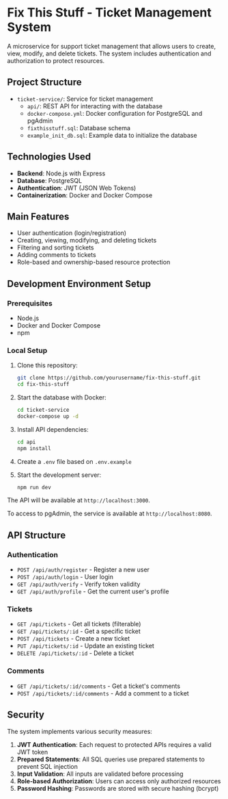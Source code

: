 # Fix This Stuff - Ticket Management System

A microservice for support ticket management that allows users to create, view, modify, and delete tickets. The system includes authentication and authorization to protect resources.

## Project Structure

- `ticket-service/`: Service for ticket management
  - `api/`: REST API for interacting with the database
  - `docker-compose.yml`: Docker configuration for PostgreSQL and pgAdmin
  - `fixthisstuff.sql`: Database schema
  - `example_init_db.sql`: Example data to initialize the database

## Technologies Used

- **Backend**: Node.js with Express
- **Database**: PostgreSQL
- **Authentication**: JWT (JSON Web Tokens)
- **Containerization**: Docker and Docker Compose

## Main Features

- User authentication (login/registration)
- Creating, viewing, modifying, and deleting tickets
- Filtering and sorting tickets
- Adding comments to tickets
- Role-based and ownership-based resource protection

## Development Environment Setup

### Prerequisites

- Node.js
- Docker and Docker Compose
- npm

### Local Setup

1. Clone this repository:
   ```bash
   git clone https://github.com/yourusername/fix-this-stuff.git
   cd fix-this-stuff
   ```

2. Start the database with Docker:
   ```bash
   cd ticket-service
   docker-compose up -d
   ```

3. Install API dependencies:
   ```bash
   cd api
   npm install
   ```

4. Create a `.env` file based on `.env.example`

5. Start the development server:
   ```bash
   npm run dev
   ```

The API will be available at `http://localhost:3000`.

To access to pgAdmin, the service is available at `http://localhost:8080`.

## API Structure

### Authentication

- `POST /api/auth/register` - Register a new user
- `POST /api/auth/login` - User login
- `GET /api/auth/verify` - Verify token validity
- `GET /api/auth/profile` - Get the current user's profile

### Tickets

- `GET /api/tickets` - Get all tickets (filterable)
- `GET /api/tickets/:id` - Get a specific ticket
- `POST /api/tickets` - Create a new ticket
- `PUT /api/tickets/:id` - Update an existing ticket
- `DELETE /api/tickets/:id` - Delete a ticket

### Comments

- `GET /api/tickets/:id/comments` - Get a ticket's comments
- `POST /api/tickets/:id/comments` - Add a comment to a ticket

## Security

The system implements various security measures:

1. **JWT Authentication**: Each request to protected APIs requires a valid JWT token
2. **Prepared Statements**: All SQL queries use prepared statements to prevent SQL injection
3. **Input Validation**: All inputs are validated before processing
4. **Role-based Authorization**: Users can access only authorized resources
5. **Password Hashing**: Passwords are stored with secure hashing (bcrypt)

